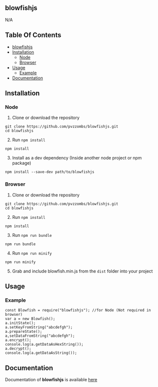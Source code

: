 ## blowfishjs
N/A

<!-- omit in toc -->
## Table Of Contents
- [blowfishjs](#blowfishjs)
- [Installation](#installation)
  - [Node](#node)
  - [Browser](#browser)
- [Usage](#usage)
  - [Example](#example)
- [Documentation](#documentation)

## Installation
### Node
1. Clone or download the repository
```
git clone https://github.com/pvzzombs/blowfishjs.git
cd blowfishjs
```
2. Run `npm install`
```
npm install
```
3. Install as a dev dependency (Inside another node project or npm package)  
```
npm install --save-dev path/to/blowfishjs
```
### Browser
1. Clone or download the repository
```
git clone https://github.com/pvzzombs/blowfishjs.git
cd blowfishjs
```
2. Run `npm install`
```
npm install
```
3. Run `npm run bundle`
```
npm run bundle
```
4. Run `npm run minify`
```
npm run minify
```
5. Grab and include blowfish.min.js from the `dist` folder into your project

## Usage
### Example
```
const Blowfish = require("blowfishjs"); //for Node (Not required in browser)
var a = new Blowfish();
a.initState();
a.setKeyFromString("abcdefgh");
a.prepareState();
a,setDataFromString("abcdefgh");
a.encrypt();
console.log(a.getDataAsHexString());
a.decrypt();
console.log(a.getDataAsString());
```

## Documentation
Documentation of **blowfishjs** is available [here](DOCS.md)

